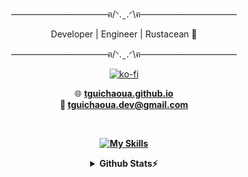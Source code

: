 <div align="center">
  <p>———————————ฅ/ᐠ. ̫ .ᐟ\ฅ———————————</p> 
  
  <p>Developer | Engineer | Rustacean 🦀</p>

  <p>———————————ฅ/ᐠ. ̫ .ᐟ\ฅ———————————</p>
  
  [![ko-fi](https://ko-fi.com/img/githubbutton_sm.svg)](https://ko-fi.com/A0A1OWI4N)

  🌐 <strong><a href="https://tguichaoua.github.io">tguichaoua.github.io</a><string><br />
  📧 <strong><a href="mailto:tguichaoua.dev@gmail.com">tguichaoua.dev@gmail.com</a></strong>
  
  <br />

  [![My Skills](https://skillicons.dev/icons?i=c,cpp,rust,cs,py,lua,html,css,js,ts,nodejs,nestjs,nginx,vite,react,tailwind,mongodb,mysql,sqlite,git,github,docker,postman,vscode,bevy,unity,latex,md,regex,arduino)](https://skillicons.dev)

<details>
<summary>Github Stats⚡</summary>
  
  ![Github Top Langs](https://github-readme-stats.vercel.app/api/top-langs?username=tguichaoua&layout=compact&theme=monokai&hide=ShaderLab,ASP.NET&show_icons=true&hide_border=true&count_private=true&theme=radical&bg_color=00000000&text_color=79c0ff&title_color=ff7b72&icon_color=ffa656)
  
  ![Github Stats](https://github-readme-stats.vercel.app/api?username=tguichaoua&count_private=true&show_icons=true&include_all_commits=true&hide_border=true&count_private=true&theme=radical&bg_color=00000000&text_color=79c0ff&title_color=ff7b72&icon_color=ffa656)

  ![GitHub Streak](http://github-readme-streak-stats.herokuapp.com?user=tguichaoua&theme=github-dark-blue&hide_border=true&fire=FFA656&ring=FF7B72&stroke=FF7B72&dates=79C0FF&currStreakNum=79C0FF&sideNums=79C0FF&currStreakLabel=79C0FF&sideLabels=79C0FF&background=00000000)

</details>

</div>
